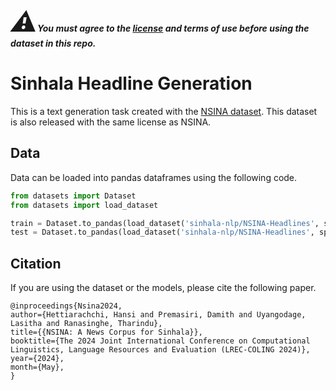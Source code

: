 ***<span style="font-size: 3em;">:warning:</span>You must agree to the [license](https://github.com/Sinhala-NLP/NSINA?tab=License-1-ov-file#readme) and terms of use before using the dataset in this repo.***

# Sinhala Headline Generation
This is a text generation task created with the [NSINA dataset](https://github.com/Sinhala-NLP/NSINA). This dataset is also released with the same license as NSINA. 



## Data
Data can be loaded into pandas dataframes using the following code. 

```python
from datasets import Dataset
from datasets import load_dataset

train = Dataset.to_pandas(load_dataset('sinhala-nlp/NSINA-Headlines', split='train'))
test = Dataset.to_pandas(load_dataset('sinhala-nlp/NSINA-Headlines', split='test'))
```

## Citation
If you are using the dataset or the models, please cite the following paper.

~~~
@inproceedings{Nsina2024,
author={Hettiarachchi, Hansi and Premasiri, Damith and Uyangodage, Lasitha and Ranasinghe, Tharindu},
title={{NSINA: A News Corpus for Sinhala}},
booktitle={The 2024 Joint International Conference on Computational Linguistics, Language Resources and Evaluation (LREC-COLING 2024)},
year={2024},
month={May},
}
~~~